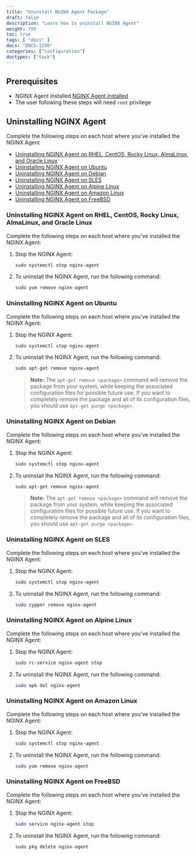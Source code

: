 ```yaml
---
title: "Uninstall NGINX Agent Package"
draft: false
description: "Learn how to uninstall NGINX Agent"
weight: 700
toc: true
tags: [ "docs" ]
docs: "DOCS-1230"
categories: ["configuration"]
doctypes: ["task"]
---
```


## Prerequisites

- NGINX Agent installed [NGINX Agent installed](../installation-oss)
- The user following these steps will need `root` privilege

## Uninstalling NGINX Agent
Complete the following steps on each host where you’ve installed the NGINX Agent


- [Uninstalling NGINX Agent on RHEL, CentOS, Rocky Linux, AlmaLinux, and Oracle Linux](#uninstalling-nginx-agent-on-rhel-centos-rocky-linux-almalinux-and-oracle-linux)
- [Uninstalling NGINX Agent on Ubuntu](#uninstalling-nginx-agent-on-ubuntu)
- [Uninstalling NGINX Agent on Debian](#uninstalling-nginx-agent-on-debian)
- [Uninstalling NGINX Agent on SLES](#uninstalling-nginx-agent-on-sles)
- [Uninstalling NGINX Agent on Alpine Linux](#uninstalling-nginx-agent-on-alpine-linux)
- [Uninstalling NGINX Agent on Amazon Linux](#uninstalling-nginx-agent-on-amazon-linux)
- [Uninstalling NGINX Agent on FreeBSD](#uninstalling-nginx-agent-on-freebsd)

### Uninstalling NGINX Agent on RHEL, CentOS, Rocky Linux, AlmaLinux, and Oracle Linux

Complete the following steps on each host where you've installed the NGINX Agent:

1. Stop the NGINX Agent:

   ```bash
   sudo systemctl stop nginx-agent
   ```

2. To uninstall the NGINX Agent, run the following command:

   ```bash
   sudo yum remove nginx-agent
   ```

### Uninstalling NGINX Agent on Ubuntu

Complete the following steps on each host where you've installed the NGINX Agent:

1. Stop the NGINX Agent:

   ```bash
   sudo systemctl stop nginx-agent
   ```

2. To uninstall the NGINX Agent, run the following command:

   ```bash
   sudo apt-get remove nginx-agent
   ```

   > **Note:** The `apt-get remove <package>` command will remove the package from your system, while keeping the associated configuration files for possible future use. If you want to completely remove the package and all of its configuration files, you should use `apt-get purge <package>`.

### Uninstalling NGINX Agent on Debian

Complete the following steps on each host where you've installed the NGINX Agent:

1. Stop the NGINX Agent:

   ```bash
   sudo systemctl stop nginx-agent
   ```

2. To uninstall the NGINX Agent, run the following command:

   ```bash
   sudo apt-get remove nginx-agent
   ```

   > **Note:** The `apt-get remove <package>` command will remove the package from your system, while keeping the associated configuration files for possible future use. If you want to completely remove the package and all of its configuration files, you should use `apt-get purge <package>`.

### Uninstalling NGINX Agent on SLES

Complete the following steps on each host where you've installed the NGINX Agent:

1. Stop the NGINX Agent:

   ```bash
   sudo systemctl stop nginx-agent
   ```

2. To uninstall the NGINX Agent, run the following command:

   ```bash
   sudo zypper remove nginx-agent
   ``` 

### Uninstalling NGINX Agent on Alpine Linux

Complete the following steps on each host where you've installed the NGINX Agent:

1. Stop the NGINX Agent:

   ```bash
   sudo rc-service nginx-agent stop
   ```

2. To uninstall the NGINX Agent, run the following command:

   ```bash
   sudo apk del nginx-agent
   ``` 

### Uninstalling NGINX Agent on Amazon Linux

Complete the following steps on each host where you've installed the NGINX Agent:

1. Stop the NGINX Agent:

   ```bash
   sudo systemctl stop nginx-agent
   ```

2. To uninstall the NGINX Agent, run the following command:

   ```bash
   sudo yum remove nginx-agent
   ``` 

### Uninstalling NGINX Agent on FreeBSD
 
Complete the following steps on each host where you've installed the NGINX Agent:

1. Stop the NGINX Agent:

   ```bash
   sudo service nginx-agent stop
   ```

2. To uninstall the NGINX Agent, run the following command:

   ```bash
   sudo pkg delete nginx-agent
   ``` 
